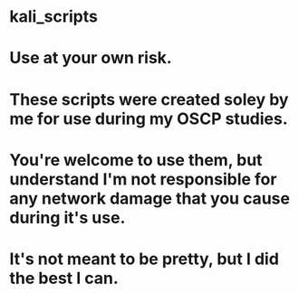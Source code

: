 # kali_scripts

# Use at your own risk. 
# These scripts were created soley by me for use during my OSCP studies. 
# You're welcome to use them, but understand I'm not responsible for any network damage that you cause during it's use.
# It's not meant to be pretty, but I did the best I can. 
